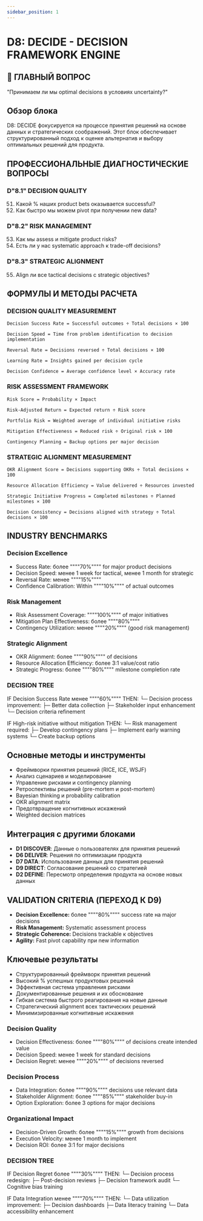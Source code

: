 ```yaml
---
sidebar_position: 1
---
```


# D8: DECIDE - DECISION FRAMEWORK ENGINE

## 🎯 ГЛАВНЫЙ ВОПРОС
"Принимаем ли мы optimal decisions в условиях uncertainty?"

## Обзор блока

D8: DECIDE фокусируется на процессе принятия решений на основе данных и стратегических соображений. Этот блок обеспечивает структурированный подход к оценке альтернатив и выбору оптимальных решений для продукта.

## ПРОФЕССИОНАЛЬНЫЕ ДИАГНОСТИЧЕСКИЕ ВОПРОСЫ

### D"8.1" DECISION QUALITY
51. Какой % наших product bets оказывается successful?
52. Как быстро мы можем pivot при получении new data?

### D"8.2" RISK MANAGEMENT
53. Как мы assess и mitigate product risks?
54. Есть ли у нас systematic approach к trade-off decisions?

### D"8.3" STRATEGIC ALIGNMENT
55. Align ли все tactical decisions с strategic objectives?

## ФОРМУЛЫ И МЕТОДЫ РАСЧЕТА

### DECISION QUALITY MEASUREMENT

```
Decision Success Rate = Successful outcomes ÷ Total decisions × 100

Decision Speed = Time from problem identification to decision implementation

Reversal Rate = Decisions reversed ÷ Total decisions × 100

Learning Rate = Insights gained per decision cycle

Decision Confidence = Average confidence level × Accuracy rate
```

### RISK ASSESSMENT FRAMEWORK

```
Risk Score = Probability × Impact

Risk-Adjusted Return = Expected return ÷ Risk score

Portfolio Risk = Weighted average of individual initiative risks

Mitigation Effectiveness = Reduced risk ÷ Original risk × 100

Contingency Planning = Backup options per major decision
```

### STRATEGIC ALIGNMENT MEASUREMENT

```
OKR Alignment Score = Decisions supporting OKRs ÷ Total decisions × 100

Resource Allocation Efficiency = Value delivered ÷ Resources invested

Strategic Initiative Progress = Completed milestones ÷ Planned milestones × 100

Decision Consistency = Decisions aligned with strategy ÷ Total decisions × 100
```

## INDUSTRY BENCHMARKS

### Decision Excellence
- Success Rate: более """"70%"""" for major product decisions
- Decision Speed: менее 1 week for tactical, менее 1 month for strategic
- Reversal Rate: менее """"15%""""
- Confidence Calibration: Within """"10%"""" of actual outcomes

### Risk Management
- Risk Assessment Coverage: """"100%"""" of major initiatives
- Mitigation Plan Effectiveness: более """"80%""""
- Contingency Utilization: менее """"20%"""" (good risk management)

### Strategic Alignment
- OKR Alignment: более """"90%"""" of decisions
- Resource Allocation Efficiency: более 3:1 value/cost ratio
- Strategic Progress: более """"80%"""" milestone completion rate

### DECISION TREE

IF Decision Success Rate менее """"60%"""" THEN:
  └─ Decision process improvement:
     ├─ Better data collection
     ├─ Stakeholder input enhancement
     └─ Decision criteria refinement

IF High-risk initiative without mitigation THEN:
  └─ Risk management required:
     ├─ Develop contingency plans
     ├─ Implement early warning systems
     └─ Create backup options

## Основные методы и инструменты

- Фреймворки принятия решений (RICE, ICE, WSJF)
- Анализ сценариев и моделирование
- Управление рисками и contingency planning
- Ретроспективы решений (pre-mortem и post-mortem)
- Bayesian thinking и probability calibration
- OKR alignment matrix
- Предотвращение когнитивных искажений
- Weighted decision matrices

## Интеграция с другими блоками

- **D1 DISCOVER**: Данные о пользователях для принятия решений
- **D6 DELIVER**: Решения по оптимизации продукта
- **D7 DATA**: Использование данных для принятия решений
- **D9 DIRECT**: Согласование решений со стратегией
- **D2 DEFINE**: Пересмотр определения продукта на основе новых данных

## VALIDATION CRITERIA (ПЕРЕХОД К D9)

- **Decision Excellence:** более """"80%"""" success rate на major decisions
- **Risk Management:** Systematic assessment process
- **Strategic Coherence:** Decisions trackable к objectives
- **Agility:** Fast pivot capability при new information

## Ключевые результаты

- Структурированный фреймворк принятия решений
- Высокий % успешных продуктовых решений
- Эффективная система управления рисками
- Документированные решения и их обоснование
- Гибкая система быстрого реагирования на новые данные
- Стратегический alignment всех тактических решений
- Минимизированные когнитивные искажения

### Decision Quality
- Decision Effectiveness: более """"80%"""" of decisions create intended value
- Decision Speed: менее 1 week for standard decisions
- Decision Regret: менее """"20%"""" of decisions reversed

### Decision Process
- Data Integration: более """"90%"""" decisions use relevant data
- Stakeholder Alignment: более """"85%"""" stakeholder buy-in
- Option Exploration: более 3 options for major decisions

### Organizational Impact
- Decision-Driven Growth: более """"15%"""" growth from decisions
- Execution Velocity: менее 1 month to implement
- Decision ROI: более 3:1 for major decisions

### DECISION TREE

IF Decision Regret более """"30%"""" THEN:
  └─ Decision process redesign:
     ├─ Post-decision reviews
     ├─ Decision framework audit
     └─ Cognitive bias training

IF Data Integration менее """"70%"""" THEN:
  └─ Data utilization improvement:
     ├─ Decision dashboards
     ├─ Data literacy training
     └─ Data accessibility enhancement